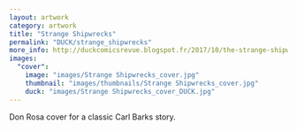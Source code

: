 ```yaml
---
layout: artwork
category: artwork
title: "Strange Shipwrecks"
permalink: "DUCK/strange_shipwrecks"
more_info: http://duckcomicsrevue.blogspot.fr/2017/10/the-strange-shipwrecks.html
images:
  "cover":
    image: "images/Strange Shipwrecks_cover.jpg"
    thumbnail: "images/thumbnails/Strange Shipwrecks_cover.jpg"
    duck: "images/Strange Shipwrecks_cover_DUCK.jpg"
---
```


Don Rosa cover for a classic Carl Barks story.
